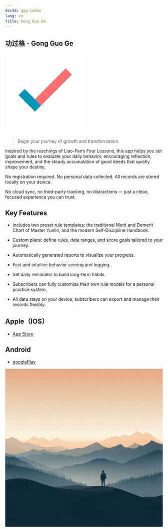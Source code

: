 ```yaml
---
docId: ggg-index
lang: en
title: Gong Guo Ge
---
```


## 功过格 - Gong Guo Ge

![icon](assets/icon.png)

> Begin your journey of growth and transformation.

Inspired by the teachings of Liao-Fan’s Four Lessons, this app helps you set goals and rules to evaluate your daily behavior, encouraging reflection, improvement, and the steady accumulation of good deeds that quietly shape your destiny.

No registration required. No personal data collected. All records are stored locally on your device.

No cloud sync, no third-party tracking, no distractions — just a clean, focused experience you can trust.

## Key Features

- Includes two preset rule templates: the traditional Merit and Demerit Chart of Master Yunlin, and the modern Self-Discipline Handbook.

- Custom plans: define rules, date ranges, and score goals tailored to your journey.

- Automatically generated reports to visualize your progress.

- Fast and intuitive behavior scoring and logging.

- Set daily reminders to build long-term habits.

- Subscribers can fully customize their own rule models for a personal practice system.

- All data stays on your device; subscribers can export and manage their records flexibly.

## Apple（IOS）

- [App Store](https://apps.apple.com/app/id6736358985)

## Android

- [googlePlay](https://play.google.com/store/apps/details?id=me.suhe.ggg)

![og](assets/og.jpg)